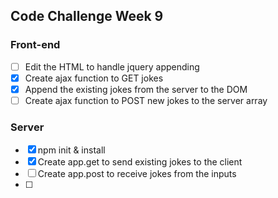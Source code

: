 ## Code Challenge Week 9

### Front-end

- [ ] Edit the HTML to handle jquery appending
- [x] Create ajax function to GET jokes
- [x] Append the existing jokes from the server to the DOM
- [ ] Create ajax function to POST new jokes to the server array

### Server

- [x] npm init & install
- [x] Create app.get to send existing jokes to the client
- [ ] Create app.post to receive jokes from the inputs
- [ ]
